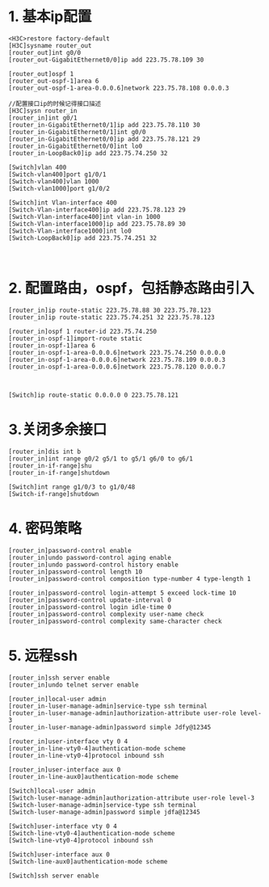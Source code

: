 # 1. 基本ip配置

    <H3C>restore factory-default
    [H3C]sysname router_out
    [router_out]int g0/0
    [router_out-GigabitEthernet0/0]ip add 223.75.78.109 30
    
    [router_out]ospf 1
    [router_out-ospf-1]area 6
    [router_out-ospf-1-area-0.0.0.6]network 223.75.78.108 0.0.0.3
    
    //配置接口ip的时候记得接口描述
    [H3C]sysn router_in
    [router_in]int g0/1
    [router_in-GigabitEthernet0/1]ip add 223.75.78.110 30
    [router_in-GigabitEthernet0/1]int g0/0
    [router_in-GigabitEthernet0/0]ip add 223.75.78.121 29
    [router_in-GigabitEthernet0/0]int lo0
    [router_in-LoopBack0]ip add 223.75.74.250 32
    
    [Switch]vlan 400
    [Switch-vlan400]port g1/0/1
    [Switch-vlan400]vlan 1000
    [Switch-vlan1000]port g1/0/2
    
    [Switch]int Vlan-interface 400
    [Switch-Vlan-interface400]ip add 223.75.78.123 29
    [Switch-Vlan-interface400]int vlan-in 1000
    [Switch-Vlan-interface1000]ip add 223.75.78.89 30
    [Switch-Vlan-interface1000]int lo0
    [Switch-LoopBack0]ip add 223.75.74.251 32


​    

# 2. 配置路由，ospf，包括静态路由引入

    [router_in]ip route-static 223.75.78.88 30 223.75.78.123
    [router_in]ip route-static 223.75.74.251 32 223.75.78.123
    
    [router_in]ospf 1 router-id 223.75.74.250
    [router_in-ospf-1]import-route static
    [router_in-ospf-1]area 6
    [router_in-ospf-1-area-0.0.0.6]network 223.75.74.250 0.0.0.0
    [router_in-ospf-1-area-0.0.0.6]network 223.75.78.109 0.0.0.3
    [router_in-ospf-1-area-0.0.0.6]network 223.75.78.120 0.0.0.7



    [Switch]ip route-static 0.0.0.0 0 223.75.78.121



# 3.关闭多余接口

	[router_in]dis int b
	[router_in]int range g0/2 g5/1 to g5/1 g6/0 to g6/1
	[router_in-if-range]shu
	[router_in-if-range]shutdown
	
	[Switch]int range g1/0/3 to g1/0/48
	[Switch-if-range]shutdown


# 4. 密码策略

	[router_in]password-control enable
	[router_in]undo password-control aging enable
	[router_in]undo password-control history enable
	[router_in]password-control length 10
	[router_in]password-control composition type-number 4 type-length 1
	
	[router_in]password-control login-attempt 5 exceed lock-time 10
	[router_in]password-control update-interval 0
	[router_in]password-control login idle-time 0
	[router_in]password-control complexity user-name check
	[router_in]password-control complexity same-character check



# 5. 远程ssh

    [router_in]ssh server enable
    [router_in]undo telnet server enable
    
    [router_in]local-user admin
    [router_in-luser-manage-admin]service-type ssh terminal
    [router_in-luser-manage-admin]authorization-attribute user-role level-3
    [router_in-luser-manage-admin]password simple Jdfy@12345
    
    [router_in]user-interface vty 0 4
    [router_in-line-vty0-4]authentication-mode scheme
    [router_in-line-vty0-4]protocol inbound ssh
    
    [router_in]user-interface aux 0
    [router_in-line-aux0]authentication-mode scheme
    
    [Switch]local-user admin
    [Switch-luser-manage-admin]authorization-attribute user-role level-3
    [Switch-luser-manage-admin]service-type ssh terminal
    [Switch-luser-manage-admin]password simple jdfa@12345
    
    [Switch]user-interface vty 0 4
    [Switch-line-vty0-4]authentication-mode scheme
    [Switch-line-vty0-4]protocol inbound ssh
    
    [Switch]user-interface aux 0
    [Switch-line-aux0]authentication-mode scheme
    
    [Switch]ssh server enable
    



